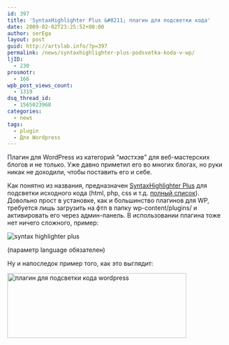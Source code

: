 ```yaml
---
id: 397
title: 'SyntaxHighlighter Plus &#8211; плагин для подсветки кода'
date: 2009-02-02T23:25:52+00:00
author: serEga
layout: post
guid: http://artslab.info/?p=397
permalink: /news/syntaxhighlighter-plus-podsvetka-koda-v-wp/
ljID:
  - 230
prosmotr:
  - 166
wpb_post_views_count:
  - 1319
dsq_thread_id:
  - 1565023968
categories:
  - news
tags:
  - plugin
  - Для Wordpress
---
```

Плагин для WordPress из категорий &#8220;_мастхэв_&#8221; для веб-мастерских блогов и не только. Уже давно приметил его во многих блогах, но руки никак не доходили, чтобы поставить его и себе.

Как понятно из названия, предназначен <a href="http://wordpress.org/extend/plugins/syntaxhighlighter-plus/" target="_blank">SyntaxHighlighter Plus</a> для подсветки исходного кода (html, php, css и т.д. <a href="http://wordpress.org/extend/plugins/syntaxhighlighter-plus/" target="_blank">полный список</a>). Довольно прост в установке, как и большинство плагинов для WP, требуется лишь загрузить на фтп в папку wp-content/plugins/ и активировать его через админ-панель. В использовании плагина тоже нет ничего сложного, пример:

![syntax highlighter plus](http://clip2net.com/clip/m6048/1233606140-clip-1kb.png)

(параметр language обязателен)

Ну и напоследок пример того, как это выглядит:

<img style="border: 0pt none;" src="http://artslab.info/wp-content/uploads/highlight_code_in_wordpress.jpg" alt="плагин для подсветки кода wordpress" width="410" height="148" />